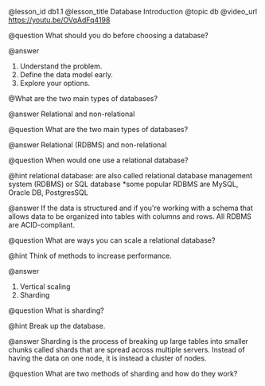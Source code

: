 @lesson_id
db1.1
@lesson_title
Database Introduction
@topic
db
@video_url
https://youtu.be/OVqAdFq4198

@question
What should you do before choosing a database?

@answer
1. Understand the problem.
2. Define the data model early.
3. Explore your options.

@What are the two main types of databases?

@answer
Relational and non-relational

@question
What are the two main types of databases?

@answer
Relational (RDBMS) and non-relational

@question
When would one use a relational database?

@hint
relational database: are also called relational database management system (RDBMS) or SQL database *some popular RDBMS are MySQL, Oracle DB, PostgresSQL

@answer
If the data is structured and if you're working with a schema that allows data to be organized into tables with columns and rows. 
All RDBMS are ACID-compliant.

@question
What are ways you can scale a relational database?

@hint
Think of methods to increase performance.

@answer
1. Vertical scaling
2. Sharding

@question
What is sharding?

@hint
Break up the database.

@answer
Sharding is the process of breaking up large tables into smaller chunks called shards that are spread across multiple servers. Instead of having the data on one node, it is instead a cluster of nodes. 

@question
What are two methods of sharding and how do they work?